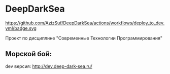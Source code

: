 # DeepDarkSea

https://github.com/AzizSuf/DeepDarkSea/actions/workflows/deploy_to_dev.yml/badge.svg

Проект по дисциплине "Современные Технологии Программирования"
## Морской бой:
dev версия: http://dev.deep-dark-sea.ru/
